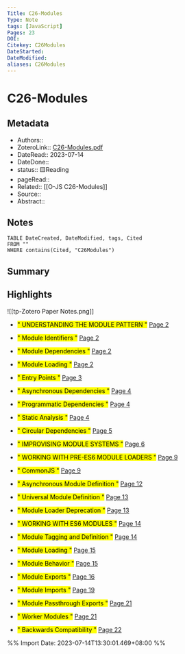 ```yaml
---
Title: C26-Modules
Type: Note
tags: [JavaScript] 
Pages: 23
DOI: 
Citekey: C26Modules
DateStarted: 
DateModified: 
aliases: C26Modules
---
```

# C26-Modules
## Metadata
- Authors::  
- ZoteroLink:: [C26-Modules.pdf](zotero://select/library/items/QCNJVJRE)
- DateRead:: 2023-07-14
- DateDone::
- status:: 🟨Reading
- pageRead::
- Related:: [[O-JS C26-Modules]]
- Source:: 
- Abstract:: 

## Notes
```dataview
TABLE DateCreated, DateModified, tags, Cited
FROM ""
WHERE contains(Cited, "C26Modules")
```
## Summary

## Highlights
![[tp-Zotero Paper Notes.png]]
- <mark class="hltr-gray ">" UNDERSTANDING THE MODULE PATTERN "</mark> [Page 2 ]( zotero://open-pdf/library/items/QCNJVJRE?page=2&annotation=RAPZ7I7X)

- <mark class="hltr-gray ">" Module Identifiers "</mark> [Page 2 ]( zotero://open-pdf/library/items/QCNJVJRE?page=2&annotation=WVGFPU8G)

- <mark class="hltr-gray ">" Module Dependencies "</mark> [Page 2 ]( zotero://open-pdf/library/items/QCNJVJRE?page=2&annotation=FPCDM4HY)

- <mark class="hltr-gray ">" Module Loading "</mark> [Page 2 ]( zotero://open-pdf/library/items/QCNJVJRE?page=2&annotation=J3RUIEUN)

- <mark class="hltr-gray ">" Entry Points "</mark> [Page 3 ]( zotero://open-pdf/library/items/QCNJVJRE?page=3&annotation=IEAYYQ5Q)

- <mark class="hltr-gray ">" Asynchronous Dependencies "</mark> [Page 4 ]( zotero://open-pdf/library/items/QCNJVJRE?page=4&annotation=2DNUEJ8R)

- <mark class="hltr-gray ">" Programmatic Dependencies "</mark> [Page 4 ]( zotero://open-pdf/library/items/QCNJVJRE?page=4&annotation=GUSNW9TW)

- <mark class="hltr-gray ">" Static Analysis "</mark> [Page 4 ]( zotero://open-pdf/library/items/QCNJVJRE?page=4&annotation=84RF3J6G)

- <mark class="hltr-gray ">" Circular Dependencies "</mark> [Page 5 ]( zotero://open-pdf/library/items/QCNJVJRE?page=5&annotation=2YNHFL2Y)

- <mark class="hltr-gray ">" IMPROVISING MODULE SYSTEMS "</mark> [Page 6 ]( zotero://open-pdf/library/items/QCNJVJRE?page=6&annotation=FE6FAHVD)

- <mark class="hltr-gray ">" WORKING WITH PRE-ES6 MODULE LOADERS "</mark> [Page 9 ]( zotero://open-pdf/library/items/QCNJVJRE?page=9&annotation=3B7CD8XP)

- <mark class="hltr-gray ">" CommonJS "</mark> [Page 9 ]( zotero://open-pdf/library/items/QCNJVJRE?page=9&annotation=CCAHIQXP)

- <mark class="hltr-gray ">" Asynchronous Module Definition "</mark> [Page 12 ]( zotero://open-pdf/library/items/QCNJVJRE?page=12&annotation=FT7ZPARP)

- <mark class="hltr-gray ">" Universal Module Definition "</mark> [Page 13 ]( zotero://open-pdf/library/items/QCNJVJRE?page=13&annotation=UBFWED4R)

- <mark class="hltr-gray ">" Module Loader Deprecation "</mark> [Page 13 ]( zotero://open-pdf/library/items/QCNJVJRE?page=13&annotation=QYBL6U3N)

- <mark class="hltr-gray ">" WORKING WITH ES6 MODULES "</mark> [Page 14 ]( zotero://open-pdf/library/items/QCNJVJRE?page=14&annotation=GH8Z6DAS)

- <mark class="hltr-gray ">" Module Tagging and Definition "</mark> [Page 14 ]( zotero://open-pdf/library/items/QCNJVJRE?page=14&annotation=ABUCTQJK)

- <mark class="hltr-gray ">" Module Loading "</mark> [Page 15 ]( zotero://open-pdf/library/items/QCNJVJRE?page=15&annotation=B5J96HTR)

- <mark class="hltr-gray ">" Module Behavior "</mark> [Page 15 ]( zotero://open-pdf/library/items/QCNJVJRE?page=15&annotation=YXE2IWJ4)

- <mark class="hltr-gray ">" Module Exports "</mark> [Page 16 ]( zotero://open-pdf/library/items/QCNJVJRE?page=16&annotation=QGJXHKMN)

- <mark class="hltr-gray ">" Module Imports "</mark> [Page 19 ]( zotero://open-pdf/library/items/QCNJVJRE?page=19&annotation=BBZ5MGJ4)

- <mark class="hltr-gray ">" Module Passthrough Exports "</mark> [Page 21 ]( zotero://open-pdf/library/items/QCNJVJRE?page=21&annotation=WY2WRZGN)

- <mark class="hltr-gray ">" Worker Modules "</mark> [Page 21 ]( zotero://open-pdf/library/items/QCNJVJRE?page=21&annotation=FULKCUZ2)

- <mark class="hltr-gray ">" Backwards Compatibility "</mark> [Page 22 ]( zotero://open-pdf/library/items/QCNJVJRE?page=22&annotation=K28QP5GF)



%% Import Date: 2023-07-14T13:30:01.469+08:00 %%
